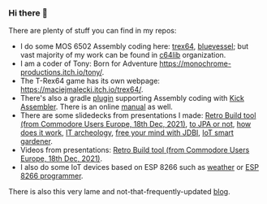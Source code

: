 ### Hi there 👋

There are plenty of stuff you can find in my repos:

* I do some MOS 6502 Assembly coding here: [trex64](https://github.com/maciejmalecki/trex64), [bluevessel](https://github.com/maciejmalecki/bluevessel); but vast majority of my work can be found in [c64lib](https://github.com/c64lib) organization.
* I am a coder of Tony: Born for Adventure https://monochrome-productions.itch.io/tony/.
* The T-Rex64 game has its own webpage: https://maciejmalecki.itch.io/trex64/.
* There's also a gradle [plugin](https://github.com/c64lib/gradle-retro-assembler-plugin) supporting Assembly coding with [Kick Assembler](http://theweb.dk/KickAssembler). There is an online [manual](https://c64lib.github.io/gradle-retro-assembler-plugin/) as well.
* There are some slidedecks from presentations I made: [Retro Build tool (from Commodore Users Europe, 18th Dec, 2021)](https://maciejmalecki.github.io/retro-build-tool-slides/), [to JPA or not](https://maciejmalecki.github.io/to-jpa-or-not/), [how does it work](https://maciejmalecki.github.io/how-does-it-work/), [IT archeology](https://maciejmalecki.github.io/it-archeology/), [free your mind with JDBI](https://maciejmalecki.github.io/jdbi-slides/), [IoT smart gardener](https://maciejmalecki.github.io/gardener-slides/).
* Videos from presentations: [Retro Build tool (from Commodore Users Europe, 18th Dec, 2021)](https://youtu.be/BsaqSpI21Vk).
* I also do some IoT devices based on ESP 8266 such as [weather](https://github.com/maciejmalecki/weather) or [ESP 8266 programmer](https://github.com/maciejmalecki/esp8266-programmer).

There is also this very lame and not-that-frequently-updated [blog](https://maciejmalecki.github.io/blog/).

<!--
**maciejmalecki/maciejmalecki** is a ✨ _special_ ✨ repository because its `README.md` (this file) appears on your GitHub profile.

Here are some ideas to get you started:

- 🔭 I’m currently working on ...
- 🌱 I’m currently learning ...
- 👯 I’m looking to collaborate on ...
- 🤔 I’m looking for help with ...
- 💬 Ask me about ...
- 📫 How to reach me: ...
- 😄 Pronouns: ...
- ⚡ Fun fact: ...
-->

